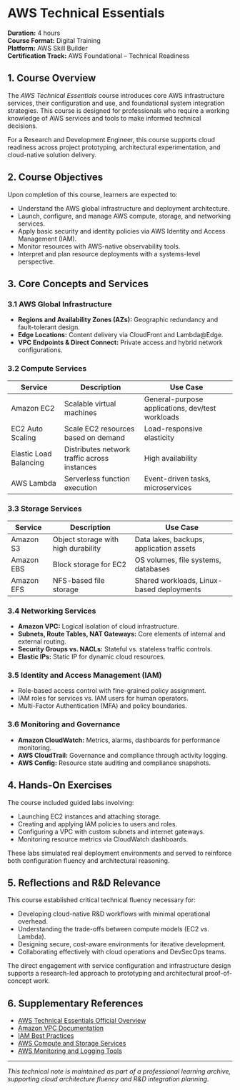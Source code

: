 # AWS Technical Essentials  
**Duration:** 4 hours  
**Course Format:** Digital Training  
**Platform:** AWS Skill Builder  
**Certification Track:** AWS Foundational – Technical Readiness  

## 1. Course Overview

The *AWS Technical Essentials* course introduces core AWS infrastructure services, their configuration and use, and foundational system integration strategies. This course is designed for professionals who require a working knowledge of AWS services and tools to make informed technical decisions.

For a Research and Development Engineer, this course supports cloud readiness across project prototyping, architectural experimentation, and cloud-native solution delivery.

## 2. Course Objectives

Upon completion of this course, learners are expected to:

- Understand the AWS global infrastructure and deployment architecture.
- Launch, configure, and manage AWS compute, storage, and networking services.
- Apply basic security and identity policies via AWS Identity and Access Management (IAM).
- Monitor resources with AWS-native observability tools.
- Interpret and plan resource deployments with a systems-level perspective.

## 3. Core Concepts and Services

### 3.1 AWS Global Infrastructure

- **Regions and Availability Zones (AZs):** Geographic redundancy and fault-tolerant design.
- **Edge Locations:** Content delivery via CloudFront and Lambda@Edge.
- **VPC Endpoints & Direct Connect:** Private access and hybrid network configurations.

### 3.2 Compute Services

| Service        | Description                                 | Use Case                                        |
|----------------|---------------------------------------------|-------------------------------------------------|
| Amazon EC2     | Scalable virtual machines                   | General-purpose applications, dev/test workloads |
| EC2 Auto Scaling | Scale EC2 resources based on demand         | Load-responsive elasticity                      |
| Elastic Load Balancing | Distributes network traffic across instances | High availability                              |
| AWS Lambda     | Serverless function execution               | Event-driven tasks, microservices               |

### 3.3 Storage Services

| Service        | Description                                 | Use Case                                 |
|----------------|---------------------------------------------|------------------------------------------|
| Amazon S3      | Object storage with high durability         | Data lakes, backups, application assets  |
| Amazon EBS     | Block storage for EC2                       | OS volumes, file systems, databases      |
| Amazon EFS     | NFS-based file storage                      | Shared workloads, Linux-based deployments|

### 3.4 Networking Services

- **Amazon VPC:** Logical isolation of cloud infrastructure.
- **Subnets, Route Tables, NAT Gateways:** Core elements of internal and external routing.
- **Security Groups vs. NACLs:** Stateful vs. stateless traffic controls.
- **Elastic IPs:** Static IP for dynamic cloud resources.

### 3.5 Identity and Access Management (IAM)

- Role-based access control with fine-grained policy assignment.
- IAM roles for services vs. IAM users for human operators.
- Multi-Factor Authentication (MFA) and policy boundaries.

### 3.6 Monitoring and Governance

- **Amazon CloudWatch:** Metrics, alarms, dashboards for performance monitoring.
- **AWS CloudTrail:** Governance and compliance through activity logging.
- **AWS Config:** Resource state auditing and compliance snapshots.

## 4. Hands-On Exercises

The course included guided labs involving:

- Launching EC2 instances and attaching storage.
- Creating and applying IAM policies to users and roles.
- Configuring a VPC with custom subnets and internet gateways.
- Monitoring resource metrics via CloudWatch dashboards.

These labs simulated real deployment environments and served to reinforce both configuration fluency and architectural reasoning.

## 5. Reflections and R&D Relevance

This course established critical technical fluency necessary for:

- Developing cloud-native R&D workflows with minimal operational overhead.
- Understanding the trade-offs between compute models (EC2 vs. Lambda).
- Designing secure, cost-aware environments for iterative development.
- Collaborating effectively with cloud operations and DevSecOps teams.

The direct engagement with service configuration and infrastructure design supports a research-led approach to prototyping and architectural proof-of-concept work.

## 6. Supplementary References

- [AWS Technical Essentials Official Overview](https://aws.amazon.com/training/classroom/aws-technical-essentials/)
- [Amazon VPC Documentation](https://docs.aws.amazon.com/vpc/)
- [IAM Best Practices](https://docs.aws.amazon.com/IAM/latest/UserGuide/best-practices.html)
- [AWS Compute and Storage Services](https://docs.aws.amazon.com/whitepapers/latest/aws-overview/compute-services.html)
- [AWS Monitoring and Logging Tools](https://docs.aws.amazon.com/whitepapers/latest/aws-overview/monitoring-and-logging.html)


---

*This technical note is maintained as part of a professional learning archive, supporting cloud architecture fluency and R&D integration planning.*
